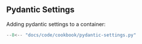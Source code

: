 

## Pydantic Settings
Adding pydantic settings to a container:
```python
--8<-- "docs/code/cookbook/pydantic-settings.py"
```
